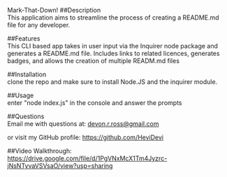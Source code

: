 Mark-That-Down!
##Description
<br>
This application aims to streamline the process of creating a README.md file for any developer.

##Features
<br>
This CLI based app takes in user input via the Inquirer node package and generates a README.md file. Includes links to related licences, generates badges, and allows the creation of multiple READM.md files

##Installation
<br>
clone the repo and make sure to install Node.JS and the inquirer module.

##Usage
<br>
enter "node index.js" in the console and answer the prompts

##Questions
<br>
Email me with questions at: devon.r.ross@gmail.com

or visit my GitHub profile: https://github.com/HeviDevi

##Video Walkthrough:
https://drive.google.com/file/d/1PgVNxMcX1Tm4Jyzrc-jNsNTyvaVSVsaO/view?usp=sharing 

